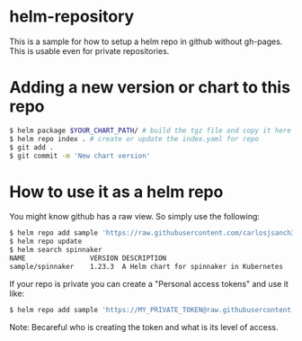 # helm-repository

This is a sample for how to setup a helm repo in github without gh-pages. This is usable even for private repositories.


# Adding a new version or chart to this repo

```bash
$ helm package $YOUR_CHART_PATH/ # build the tgz file and copy it here
$ helm repo index . # create or update the index.yaml for repo
$ git add .
$ git commit -m 'New chart version'
```

# How to use it as a helm repo

You might know github has a raw view. So simply use the following:

```bash
$ helm repo add sample 'https://raw.githubusercontent.com/carlosjsanch3z/helm-repository/master/'
$ helm repo update
$ helm search spinnaker
NAME            	VERSION	DESCRIPTION
sample/spinnaker	1.23.3  A Helm chart for spinnaker in Kubernetes
```

If your repo is private you can create a "Personal access tokens" and use it like:

```bash
$ helm repo add sample 'https://MY_PRIVATE_TOKEN@raw.githubusercontent.com/carlosjsanch3z/helm-repository/master/'
```

Note: Becareful who is creating the token and what is its level of access.